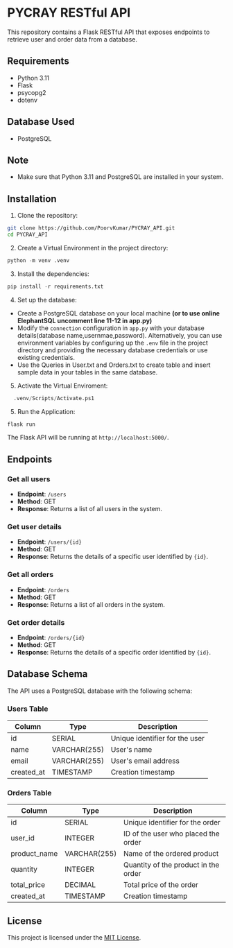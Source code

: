 # PYCRAY RESTful API

This repository contains a Flask RESTful API that exposes endpoints to retrieve user and order data from a database.

## Requirements

- Python 3.11
- Flask
- psycopg2
- dotenv

## Database Used
- PostgreSQL

## Note
- Make sure that Python 3.11  and PostgreSQL are installed in your system.

## Installation

1. Clone the repository:
 ```bash
 git clone https://github.com/PoorvKumar/PYCRAY_API.git
 cd PYCRAY_API
``` 
2. Create a Virtual Environment in the project directory:
```python
python -m venv .venv
```
3. Install the dependencies:
```python
pip install -r requirements.txt
```
4. Set up the database:
 - Create a PostgreSQL database on your local machine **(or to use online ElephantSQL uncomment line 11-12 in app.py)**
 - Modify the `connection` configuration in `app.py` with your database details(database name,usernmae,password). Alternatively, you can use environment variables by configuring up the `.env` file in the project directory and providing the necessary database credentials or use existing credentials. 
 - Use the Queries in User.txt and Orders.txt to create table and insert sample data in your tables in the same database.
5. Activate the Virtual Enviroment:
```python
  .venv/Scripts/Activate.ps1
```
5. Run the Application:
```python
flask run
```

The Flask API will be running at `http://localhost:5000/`.

## Endpoints

### Get all users

- **Endpoint**: `/users`
- **Method**: GET
- **Response**: Returns a list of all users in the system.

### Get user details

- **Endpoint**: `/users/{id}`
- **Method**: GET
- **Response**: Returns the details of a specific user identified by `{id}`.

### Get all orders

- **Endpoint**: `/orders`
- **Method**: GET
- **Response**: Returns a list of all orders in the system.

### Get order details

- **Endpoint**: `/orders/{id}`
- **Method**: GET
- **Response**: Returns the details of a specific order identified by `{id}`.

## Database Schema

The API uses a PostgreSQL database with the following schema:

### Users Table

| Column       | Type        | Description                   |
|--------------|-------------|-------------------------------|
| id           | SERIAL      | Unique identifier for the user |
| name         | VARCHAR(255) | User's name                   |
| email        | VARCHAR(255) | User's email address          |
| created_at   | TIMESTAMP   | Creation timestamp            |

### Orders Table

| Column       | Type        | Description                             |
|--------------|-------------|-----------------------------------------|
| id           | SERIAL      | Unique identifier for the order          |
| user_id      | INTEGER     | ID of the user who placed the order      |
| product_name | VARCHAR(255) | Name of the ordered product              |
| quantity     | INTEGER     | Quantity of the product in the order     |
| total_price  | DECIMAL     | Total price of the order                 |
| created_at   | TIMESTAMP   | Creation timestamp                      |


## License

This project is licensed under the [MIT License](LICENSE).




